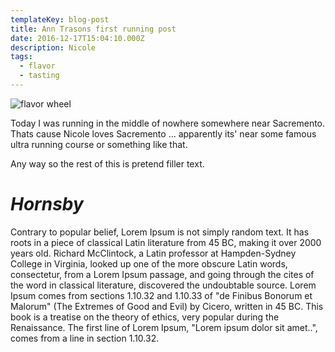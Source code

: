 ```yaml
---
templateKey: blog-post
title: Ann Trasons first running post
date: 2016-12-17T15:04:10.000Z
description: Nicole
tags:
  - flavor
  - tasting
---
```

![flavor wheel](/img/flavor_wheel.jpg)

Today I was running in the middle of nowhere somewhere near Sacremento. Thats cause Nicole loves Sacremento ... apparently its' near some famous ultra running course or something like that.

Any way so the rest of this is pretend filler text.

# **_Hornsby_**

Contrary to popular belief, Lorem Ipsum is not simply random text. It has roots in a piece of classical Latin literature from 45 BC, making it over 2000 years old. Richard McClintock, a Latin professor at Hampden-Sydney College in Virginia, looked up one of the more obscure Latin words, consectetur, from a Lorem Ipsum passage, and going through the cites of the word in classical literature, discovered the undoubtable source. Lorem Ipsum comes from sections 1.10.32 and 1.10.33 of "de Finibus Bonorum et Malorum" (The Extremes of Good and Evil) by Cicero, written in 45 BC. This book is a treatise on the theory of ethics, very popular during the Renaissance. The first line of Lorem Ipsum, "Lorem ipsum dolor sit amet..", comes from a line in section 1.10.32.
